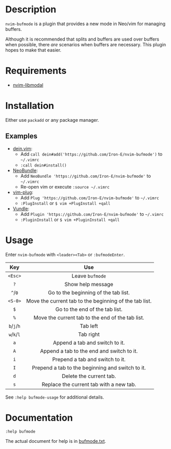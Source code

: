 # Description

`nvim-bufmode` is a plugin that provides a new mode in Neo/vim for managing buffers.

Although it is recommended that splits and buffers are used over buffers when possible, there _are_ scenarios when buffers are necessary. This plugin hopes to make that easier.

# Requirements

* [nvim-libmodal](https://github.com/Iron-E/nvim-libmodal)

# Installation

Either use `packadd` or any package manager.

## Examples

* [dein.vim](https://github.com/Shougo/dein.vim):
	* Add `call dein#add('https://github.com/Iron-E/nvim-bufmode')` to `~/.vimrc`
	* `:call dein#install()`
* [NeoBundle](https://github.com/Shougo/neobundle.vim):
	* Add `NeoBundle 'https://github.com/Iron-E/nvim-bufmode'` to `~/.vimrc`
	* Re-open vim or execute `:source ~/.vimrc`
* [vim-plug](https://github.com/junegunn/vim-plug):
	* Add `Plug 'https://github.com/Iron-E/nvim-bufmode'` to `~/.vimrc`
	* `:PlugInstall` or `$ vim +PlugInstall +qall`
* [Vundle](https://github.com/gmarik/vundle):
	* Add `Plugin 'https://github.com/Iron-E/nvim-bufmode'` to `~/.vimrc`
	* `:PluginInstall` or `$ vim +PluginInstall +qall`

# Usage

Enter `nvim-bufmode` with `<leader><Tab>` or `:bufmodeEnter`.

| Key         | Use                                                    |
|:-----------:|:------------------------------------------------------:|
| `<Esc>`     | Leave `bufmode`                                        |
| `?`         | Show help message                                      |
| `^`/`0`     | Go to the beginning of the tab list.                   |
| `<S-0>`     | Move the current tab to the beginning of the tab list. |
| `$`         | Go to the end of the tab list.                         |
| `%`         | Move the current tab to the end of the tab list.       |
| `b`/`j`/`h` | Tab left                                               |
| `w`/`k`/`l` | Tab right                                              |
| `a`         | Append a tab and switch to it.                         |
| `A`         | Append a tab to the end and switch to it.              |
| `i`         | Prepend a tab and switch to it.                        |
| `I`         | Prepend a tab to the beginning and switch to it.       |
| `d`         | Delete the current tab.                                |
| `s`         | Replace the current tab with a new tab.                |

See `:help bufmode-usage` for additional details.

# Documentation

```vim
:help bufmode
```

The actual document for help is in [bufmode.txt](doc/win.txt).
